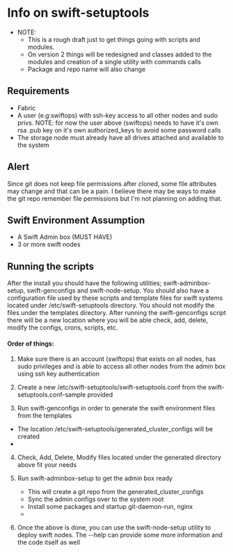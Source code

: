 Info on swift-setuptools
=========================

* NOTE:
    - This is a rough draft just to get things going with scripts and modules.
    - On version 2 things will be redesigned and classes added to the modules and creation of a single utility with commands calls
    - Package and repo name will also change

 
Requirements
---------------
* Fabric
* A user (e.g:swiftops) with ssh-key access to all other nodes and sudo privs.
  NOTE: for now the user above (swiftops) needs to have it's own rsa .pub key on it's 
  own authorized_keys to avoid some password calls 
* The storage node must already have all drives attached and available to the system


Alert
--------
Since git does not keep file permissions after cloned, some file attributes may change and that can be a pain.
I believe there may be ways to make the git repo remember file permissions but I'm not planning on adding that.


Swift Environment Assumption
-------------------------------
* A Swift Admin box (MUST HAVE)
* 3 or more swift nodes


Running the scripts
---------------------
After the install you should have the following utilities; swift-adminbox-setup, swift-genconfigs
and swift-node-setup. You should also have a configuration file used by these scripts and template
files for swift systems located under /etc/swift-setuptools directory. You should not modify the
files under the templates directory. After running the swift-genconfigs script there will be a new
location where you will be able check, add, delete, modify the configs, crons, scripts, etc.

#### Order of things:
1. Make sure there is an account (swiftops) that exists on all nodes, has sudo privileges
   and is able to access all other nodes from the admin box using ssh key authentication


2. Create a new /etc/swift-setuptools/swift-setuptools.conf from the swift-setuptools.conf-sample provided


3. Run swift-genconfigs in order to generate the swift environment files from the templates
 - The location /etc/swift-setuptools/generated_cluster_configs will be created
 - 


4. Check, Add, Delete, Modify files located under the generated directory above fit your needs


5. Run swift-adminbox-setup to get the admin box ready
   - This will create a git repo from the generated_cluster_configs
   - Sync the admin configs over to the system root
   - Install some packages and startup git-daemon-run, nginx
   - 


6. Once the above is done, you can use the swift-node-setup utility to deploy swift nodes.
   The --help can provide some more information and the code itself as well

